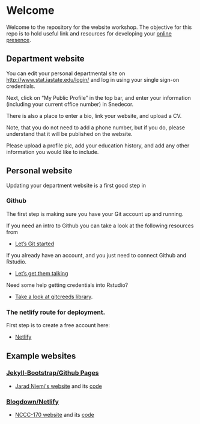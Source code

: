 # Welcome 

Welcome to the repository for the website workshop. The objective for this repo is to hold useful link and resources for developing your 
[online presence](presentations/01-online.Rmd).

## Department website

You can edit your personal departmental site on http://www.stat.iastate.edu/login/ and log in using your single sign-on credentials.

Next, click on “My Public Profile” in the top bar, and enter your information (including your current office number) in Snedecor. 

There is also a place to enter a bio, link your website, and upload a CV. 

Note, that you do not need to add a phone number, but if you do, 
please understand that it will be published on the website. 

Please upload a profile pic, add your education history, 
and add any other information you would like to include.


## Personal website

Updating your department website is a first good step in 

### Github
The first step is making sure you have your Git account up and running. 

If you need an intro to Github you can take a look at the following resources from 
* [Let’s Git started](https://happygitwithr.com/)

If you already have an account, and you just need to connect Github and Rstudio. 
* [Let’s get them talking](https://happygitwithr.com/connect-intro.html#connect-intro)

Need some help getting credentials into Rstudio?
 * [Take a look at gitcreeds library](https://gitcreds.r-lib.org/). 


### The netlify route for deployment.
First step is to create a free account here:

* [Netlify](https://www.netlify.com/)


## Example websites

### [Jekyll-Bootstrap/Github Pages](http://jekyllbootstrap.com/)

- [Jarad Niemi's website](https://www.jarad.me/) and its [code](https://github.com/jarad/jarad.github.com)

### [Blogdown/Netlify](https://www.apreshill.com/blog/2020-12-new-year-new-blogdown/)

- [NCCC-170 website](https://nccc170.netlify.app/) and its [code](https://github.com/NCCC-170/nccc170-website)

